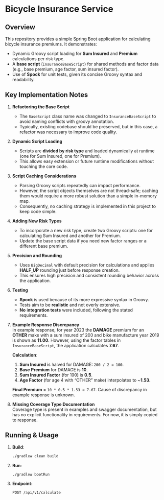 # Bicycle Insurance Service

## Overview

This repository provides a simple Spring Boot application for calculating bicycle insurance premiums. It demonstrates:

- Dynamic Groovy script loading for **Sum Insured** and **Premium** calculations per risk type.
- A **base script** (`InsuranceBaseScript`) for shared methods and factor data (e.g., base premium, age factor, sum
  insured factor).
- Use of **Spock** for unit tests, given its concise Groovy syntax and readability.

## Key Implementation Notes

1. **Refactoring the Base Script**
   - The `BaseScript` class name was changed to `InsuranceBaseScript` to avoid naming conflicts with groovy annotation.
   - Typically, existing codebase should be preserved, but in this case, a refactor was necessary to improve code
     quality.

2. **Dynamic Script Loading**
   - Scripts are **divided by risk type** and loaded dynamically at runtime (one for Sum Insured, one for Premium).
   - This allows easy extension or future runtime modifications without touching the core code.

3. **Script Caching Considerations**
   - Parsing Groovy scripts repeatedly can impact performance.
   - However, the script objects themselves are not thread-safe; caching them would require a more robust solution than
     a simple in-memory map.
   - Consequently, no caching strategy is implemented in this project to keep code simple.

4. **Adding New Risk Types**
   - To incorporate a new risk type, create two Groovy scripts: one for calculating Sum Insured and another for
     Premium.
   - Update the base script data if you need new factor ranges or a different base premium.

5. **Precision and Rounding**
   - Uses `BigDecimal` with default precision for calculations and applies **HALF_UP** rounding just before response
     creation.
   - This ensures high precision and consistent rounding behavior across the application.

6. **Testing**
   - **Spock** is used because of its more expressive syntax in Groovy.
   - Tests aim to be **realistic** and not overly extensive.
   - **No integration tests** were included, following the stated requirements.

7. **Example Response Discrepancy**  
   In example response, for year 2023 the **DAMAGE** premium for an **OTHER** make with a sum insured of 200 and bike manufacture year
   2019 is shown as **11.00**. However, using the factor tables in `InsuranceBaseScript`, the application calculates
   **7.67**.

   **Calculation**:
   1. **Sum Insured** is halved for DAMAGE: `200 / 2 = 100`.
   2. **Base Premium** for DAMAGE is **10**.
   3. **Sum Insured Factor** (for 100) is **0.5**.
   4. **Age Factor** (for age 4 with “OTHER” make) interpolates to ~**1.53**.

   **Final Premium** = `10 * 0.5 * 1.53 ≈ 7.67`. Cause of discrepancy in example response is unknown.

8. **Missing Coverage Type Documentation**  
   Coverage type is present in examples and swagger documentation, but has no explicit functionality in requirements. For now, it is simply copied to response.

## Running & Usage

1. **Build**:
   ```bash
   ./gradlew clean build
   ```

2. **Run**:
   ```bash
   ./gradlew bootRun
   ```

3. **Endpoint**:
   ```
   POST /api/v1/calculate
   ```